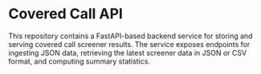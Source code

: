 # Covered Call API

This repository contains a FastAPI-based backend service for storing and serving covered call screener results. The service exposes endpoints for ingesting JSON data, retrieving the latest screener data in JSON or CSV format, and computing summary statistics.
